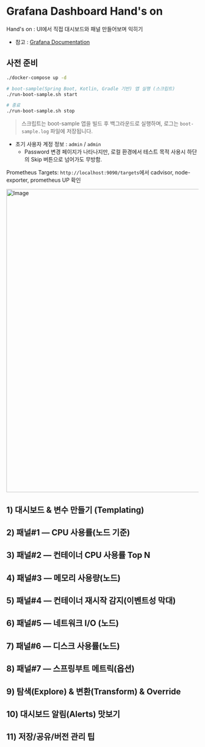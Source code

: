 # Grafana Dashboard Hand's on
Hand's on : UI에서 직접 대시보드와 패널 만들어보며 익히기

- 참고 : [Grafana Documentation](https://grafana.com/docs/grafana/latest/?utm_source=grafana_gettingstarted)

## 사전 준비
```bash
./docker-compose up -d

# boot-sample(Spring Boot, Kotlin, Gradle 기반) 앱 실행 (스크립트)
./run-boot-sample.sh start

# 종료
./run-boot-sample.sh stop
```

> 스크립트는 boot-sample 앱을 빌드 후 백그라운드로 실행하며, 로그는 `boot-sample.log` 파일에 저장됩니다.

- 초기 사용자 계정 정보 : `admin` / `admin`
  - Password 변경 페이지가 나타나지만, 로컬 환경에서 테스트 목적 사용시 하단의 Skip 버튼으로 넘어가도 무방함.

Prometheus Targets: `http://localhost:9090/targets`에서 cadvisor, node-exporter, prometheus UP 확인

<img width="1908" height="793" alt="Image" src="https://github.com/user-attachments/assets/31fdb12d-7dcc-4caf-a61b-2aebf95d7510" />


## 1) 대시보드 & 변수 만들기 (Templating)

## 2) 패널#1 — CPU 사용률(노드 기준)

## 3) 패널#2 — 컨테이너 CPU 사용률 Top N

## 4) 패널#3 — 메모리 사용량(노드)

## 5) 패널#4 — 컨테이너 재시작 감지(이벤트성 막대)

## 6) 패널#5 — 네트워크 I/O (노드)

## 7) 패널#6 — 디스크 사용률(노드)

## 8) 패널#7 — 스프링부트 메트릭(옵션)

## 9) 탐색(Explore) & 변환(Transform) & Override

## 10) 대시보드 알림(Alerts) 맛보기
## 11) 저장/공유/버전 관리 팁